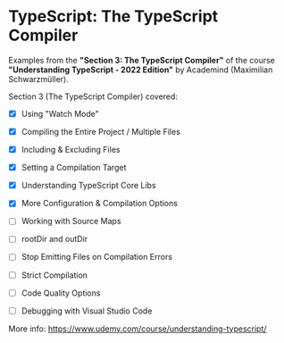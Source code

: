 # TypeScript: The TypeScript Compiler

Examples from the **"Section 3: The TypeScript Compiler"** of the course **"Understanding TypeScript - 2022 Edition"** by Academind (Maximilian Schwarzmüller).

Section 3 (The TypeScript Compiler) covered:

- [x] Using "Watch Mode"
- [x] Compiling the Entire Project / Multiple Files
- [x] Including & Excluding Files
- [x] Setting a Compilation Target
- [x] Understanding TypeScript Core Libs
- [x] More Configuration & Compilation Options
- [ ] Working with Source Maps
- [ ] rootDir and outDir
- [ ] Stop Emitting Files on Compilation Errors
- [ ] Strict Compilation
- [ ] Code Quality Options
- [ ] Debugging with Visual Studio Code



More info: https://www.udemy.com/course/understanding-typescript/

